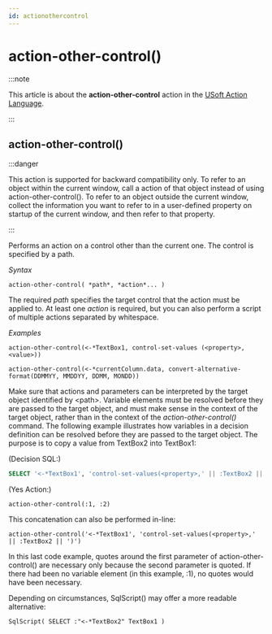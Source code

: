 ```yaml
---
id: actionothercontrol
---
```


# action-other-control()




:::note

This article is about the **action-other-control** action in the [USoft Action Language](/docs/Task_flow/Action_Language_reference/USoft_Action_Language.md).

:::

## **action-other-control()**


:::danger

This action is supported for backward compatibility only.
To refer to an object within the current window, call a action of that object instead of using action-other-control().
To refer to an object outside the current window, collect the information you want to refer to in a user-defined property on startup of the current window, and then refer to that property.

:::

Performs an action on a control other than the current one. The control is specified by a path.

*Syntax*

```
action-other-control( *path*, *action*... )
```

The required *path* specifies the target control that the action must be applied to. At least one *action* is required, but you can also perform a script of multiple actions separated by whitespace.

*Examples*

```
action-other-control(<-*TextBox1, control-set-values (<property>, <value>))
```

```
action-other-control(<-*currentColumn.data, convert-alternative-format(DDMMYY, MMDDYY, DDMM, MONDD))
```

Make sure that actions and parameters can be interpreted by the target object identified by \<path>. Variable elements must be resolved before they are passed to the target object, and must make sense in the context of the target object, rather than in the context of the *action-other-control()* command. The following example illustrates how variables in a decision definition can be resolved before they are passed to the target object. The purpose is to copy a value from TextBox2 into TextBox1:

(Decision SQL:)

```sql
SELECT '<-*TextBox1', 'control-set-values(<property>,' || :TextBox2 || ')'
```

(Yes Action:)

```
action-other-control(:1, :2)
```

This concatenation can also be performed in-line:

```
action-other-control('<-*TextBox1', 'control-set-values(<property>,' || :TextBox2 || ')')
```

In this last code example, quotes around the first parameter of action-other-control() are necessary only because the second parameter is quoted. If there had been no variable element (in this example, :1), no quotes would have been necessary.

Depending on circumstances, SqlScript() may offer a more readable alternative:

```
SqlScript( SELECT :"<-*TextBox2" TextBox1 )
```

 